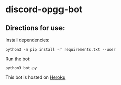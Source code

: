 # discord-opgg-bot

## Directions for use:
Install dependencies:

`python3 -m pip install -r requirements.txt --user`

Run the bot:

`python3 bot.py`


This bot is hosted on [Heroku](www.heroku.com)
